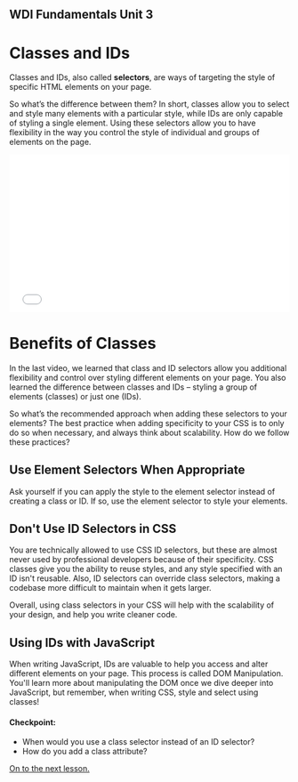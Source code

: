**WDI Fundamentals Unit 3**
---

#  Classes and IDs

Classes and IDs, also called **selectors**, are ways of targeting the style of specific HTML elements on your page.

So what’s the difference between them? In short, classes allow you to select and style many elements with a particular style, while IDs are only capable of styling a single element. Using these selectors allow you to have flexibility in the way you control the style of individual and groups of elements on the page.

<div class="wistia_responsive_padding" style="padding:56.25% 0 0 0;position:relative;"><div class="wistia_responsive_wrapper" style="height:100%;left:0;position:absolute;top:0;width:100%;"><iframe src="//fast.wistia.net/embed/iframe/ugwfg1gtqw?seo=false&videoFoam=true" allowtransparency="true" frameborder="0" scrolling="no" class="wistia_embed" name="wistia_embed" allowfullscreen mozallowfullscreen webkitallowfullscreen oallowfullscreen msallowfullscreen width="100%" height="100%"></iframe></div></div>
<script src="//fast.wistia.net/assets/external/E-v1.js" async></script>

# Benefits of Classes

In the last video, we learned that class and ID selectors allow you additional flexibility and control over styling different elements on your page. You also learned the difference between classes and IDs – styling a group of elements (classes) or just one (IDs).

So what’s the recommended approach when adding these selectors to your elements? The best practice when adding specificity to your CSS is to only do so when necessary, and always think about scalability. How do we follow these practices?

## Use Element Selectors When Appropriate

Ask yourself if you can apply the style to the element selector instead of creating a class or ID. If so, use the element selector to style your elements.

## Don't Use ID Selectors in CSS

You are technically allowed to use CSS ID selectors, but these are almost never used by professional developers because of their specificity. CSS classes give you the ability to reuse styles, and any style specified with an ID isn't reusable. Also, ID selectors can override class selectors, making a codebase more difficult to maintain when it gets larger.

Overall, using class selectors in your CSS will help with the scalability of your design, and help you write cleaner code.

## Using IDs with JavaScript

When writing JavaScript, IDs are valuable to help you access and alter different elements on your page. This process is called DOM Manipulation. You'll learn more about manipulating the DOM once we dive deeper into JavaScript, but remember, when writing CSS, style and select using classes!


#### Checkpoint:

* When would you use a class selector instead of an ID selector?
* How do you add a class attribute?


[On to the next lesson.](04_lesson.md)
